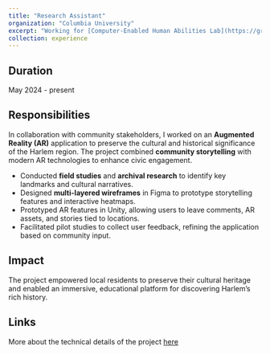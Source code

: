 ```yaml
---
title: "Research Assistant"
organization: "Columbia University"
excerpt: "Working for [Computer-Enabled Human Abilities Lab](https://graphics.cs.columbia.edu//home)"
collection: experience
---
```

Duration
---
May 2024 - present 

Responsibilities
---
In collaboration with community stakeholders, I worked on an **Augmented Reality (AR)** application to preserve the cultural and historical significance of the Harlem region. The project combined **community storytelling** with modern AR technologies to enhance civic engagement.

- Conducted **field studies** and **archival research** to identify key landmarks and cultural narratives.
- Designed **multi-layered wireframes** in Figma to prototype storytelling features and interactive heatmaps.
- Prototyped AR features in Unity, allowing users to leave comments, AR assets, and stories tied to locations.
- Facilitated pilot studies to collect user feedback, refining the application based on community input.

Impact
---
The project empowered local residents to preserve their cultural heritage and enabled an immersive, educational platform for discovering Harlem’s rich history.

Links
---
More about the technical details of the project [here](https://anushalavanuru5.github.io/AnushaL.github.io//research/research-1)
